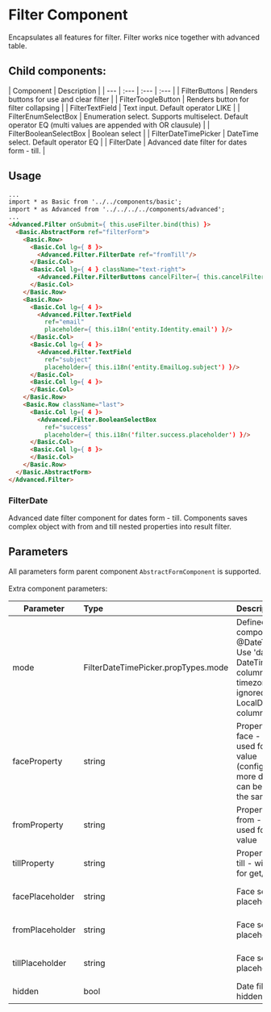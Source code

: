 # Filter Component

Encapsulates all features for filter. Filter works nice together with advanced table.

## Child components:

| Component | Description |
| --- | :--- | :--- | :--- |
| FilterButtons | Renders buttons for use and clear filter |
| FilterToogleButton | Renders button for filter collapsing |
| FilterTextField | Text input. Default operator LIKE |
| FilterEnumSelectBox | Enumeration select. Supports multiselect. Default operator EQ (multi values are appended with OR clausule) |
| FilterBooleanSelectBox | Boolean select |
| FilterDateTimePicker | DateTime select. Default operator EQ |
| FilterDate | Advanced date filter for dates form - till. |

## Usage
```html
...
import * as Basic from '../../components/basic';
import * as Advanced from '../../../../components/advanced';
...
<Advanced.Filter onSubmit={ this.useFilter.bind(this) }>
  <Basic.AbstractForm ref="filterForm">
    <Basic.Row>
      <Basic.Col lg={ 8 }>
        <Advanced.Filter.FilterDate ref="fromTill"/>
      </Basic.Col>      
      <Basic.Col lg={ 4 } className="text-right">
        <Advanced.Filter.FilterButtons cancelFilter={ this.cancelFilter.bind(this) }/>
      </Basic.Col>
    </Basic.Row>
    <Basic.Row>
      <Basic.Col lg={ 4 }>
        <Advanced.Filter.TextField
          ref="email"
          placeholder={ this.i18n('entity.Identity.email') }/>
      </Basic.Col>
      <Basic.Col lg={ 4 }>
        <Advanced.Filter.TextField
          ref="subject"
          placeholder={ this.i18n('entity.EmailLog.subject') }/>
      </Basic.Col>
      <Basic.Col lg={ 4 }>
      </Basic.Col>
    </Basic.Row>
    <Basic.Row className="last">
      <Basic.Col lg={ 4 }>
        <Advanced.Filter.BooleanSelectBox
          ref="success"
          placeholder={ this.i18n('filter.success.placeholder') }/>
      </Basic.Col>
      <Basic.Col lg={ 8 }>
      </Basic.Col>
    </Basic.Row>
  </Basic.AbstractForm>
</Advanced.Filter>
```

### FilterDate

Advanced date filter component for dates form - till. Components saves complex object with from and till nested properties into result filter.

## Parameters

All parameters form parent component ``AbstractFormComponent`` is supported.
<br><br>Extra component parameters:

| Parameter | Type | Description | Default  |
| --- | :--- | :--- | :--- |
| mode  | FilterDateTimePicker.propTypes.mode  | Defined mode of component see @DateTimePicker. Use 'datetime' for DateTime columns, timezone is ignored for LocalDate columns. | 'datetime' |
| faceProperty | string | Property face - face - will be used for get/set value (configurable - more date filters can be used on the same content) | 'face' |
| fromProperty | string | Property name - from - will be used for get/set value | 'from' |
| tillProperty | string | Property name - till - will be used for get/set value | 'till' |
| facePlaceholder | string | Face select box placeholder | default i18n('face.placeholder') from locale |
| fromPlaceholder | string | Face select box placeholder | default i18n('from.placeholder') from locale |
| tillPlaceholder | string | Face select box placeholder | default i18n('till.placeholder') from locale |
| hidden | bool | Date filter is hidden. | false |
